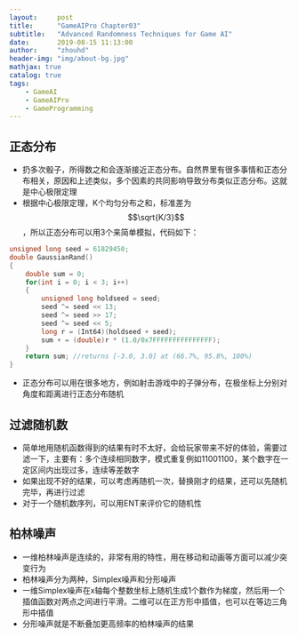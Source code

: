 ```yaml
---
layout:     post
title:      "GameAIPro Chapter03"
subtitle:   "Advanced Randomness Techniques for Game AI"
date:       2019-08-15 11:13:00
author:     "zhouhd"
header-img: "img/about-bg.jpg"
mathjax: true
catalog: true
tags:
    - GameAI
    - GameAIPro
    - GameProgramming
---
```


## 正态分布
   - 扔多次骰子，所得数之和会逐渐接近正态分布。自然界里有很多事情和正态分布相关，原因和上述类似，多个因素的共同影响导致分布类似正态分布。这就是中心极限定理
   - 根据中心极限定理，K个均匀分布之和，标准差为$$\sqrt{K/3}$$，所以正态分布可以用3个来简单模拟，代码如下：

```c++
unsigned long seed = 61829450;
double GaussianRand()
{
    double sum = 0;
    for(int i = 0; i < 3; i++)
    {
        unsigned long holdseed = seed;
        seed ^= seed << 13;
        seed ^= seed >> 17;
        seed ^= seed << 5;
        long r = (Int64)(holdseed + seed);
        sum + = (double)r * (1.0/0x7FFFFFFFFFFFFFFF);
    }
    return sum; //returns [-3.0, 3.0] at (66.7%, 95.8%, 100%)
}
```

   - 正态分布可以用在很多地方，例如射击游戏中的子弹分布，在极坐标上分别对角度和距离进行正态分布随机

## 过滤随机数
   - 简单地用随机函数得到的结果有时不太好，会给玩家带来不好的体验，需要过滤一下，主要有：多个连续相同数字，模式重复例如11001100，某个数字在一定区间内出现过多，连续等差数字
   - 如果出现不好的结果，可以考虑再随机一次，替换刚才的结果，还可以先随机完毕，再进行过滤
   - 对于一个随机数序列，可以用ENT来评价它的随机性

## 柏林噪声
   - 一维柏林噪声是连续的，非常有用的特性，用在移动和动画等方面可以减少突变行为
   - 柏林噪声分为两种，Simplex噪声和分形噪声
   - 一维Simplex噪声在x轴每个整数坐标上随机生成1个数作为梯度，然后用一个插值函数对两点之间进行平滑。二维可以在正方形中插值，也可以在等边三角形中插值
   - 分形噪声就是不断叠加更高频率的柏林噪声的结果
